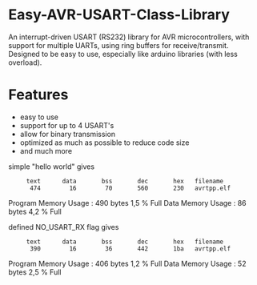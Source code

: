 # Easy-AVR-USART-Class-Library
An interrupt-driven USART (RS232) library for AVR microcontrollers, with support for multiple UARTs, using ring
buffers for receive/transmit. Designed to be easy to use, especially like arduino libraries (with less overload).

# Features
- easy to use
- support for up to 4 USART's
- allow for binary transmission
- optimized as much as possible to reduce code size
- and much more

simple "hello world" gives

         text      data       bss       dec       hex   filename
          474        16        70       560       230   avrtpp.elf
   
Program Memory Usage    :   490 bytes   1,5 % Full
Data Memory Usage       :   86 bytes   4,2 % Full

defined  NO_USART_RX flag gives

         text      data       bss       dec       hex   filename
          390        16        36       442       1ba   avrtpp.elf

Program Memory Usage    :   406 bytes   1,2 % Full
Data Memory Usage       :   52 bytes   2,5 % Full




